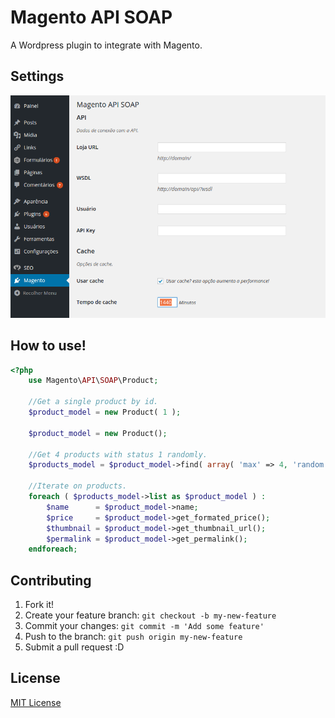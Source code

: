 # Magento API SOAP
A Wordpress plugin to integrate with Magento.

## Settings

![Setting](Screenshot_1.png)

## How to use!

```php
<?php
	use Magento\API\SOAP\Product;
	
	//Get a single product by id.
	$product_model = new Product( 1 );
	
	$product_model = new Product();
	
	//Get 4 products with status 1 randomly.
	$products_model = $product_model->find( array( 'max' => 4, 'random' => true, 'magento_filter' => array( 'status' => 1 ) ) );
	
	//Iterate on products.
	foreach ( $products_model->list as $product_model ) :
		$name      = $product_model->name;
		$price     = $product_model->get_formated_price();
		$thumbnail = $product_model->get_thumbnail_url();
		$permalink = $product_model->get_permalink();
	endforeach;
```

## Contributing
1. Fork it!
2. Create your feature branch: `git checkout -b my-new-feature`
3. Commit your changes: `git commit -m 'Add some feature'`
4. Push to the branch: `git push origin my-new-feature`
5. Submit a pull request :D

## License
[MIT License](http://opensource.org/licenses/MIT)
